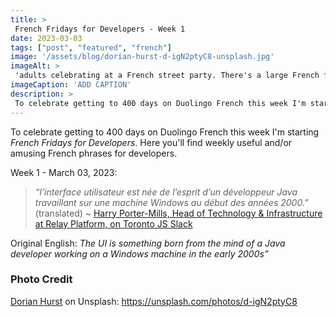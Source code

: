 ```yaml
---
title: >
 French Fridays for Developers - Week 1
date: 2023-03-03
tags: ["post", "featured", "french"]
image: '/assets/blog/dorian-hurst-d-igN2ptyC8-unsplash.jpg'
imageAlt: >
 'adults celebrating at a French street party. There's a large French flag waving in a breeze and confetti thrown up and falling down in the air'
imageCaption: 'ADD CAPTION'
description: >
 To celebrate getting to 400 days on Duolingo French this week I'm starting French for Devs Fridays. Here you'll find  useful and/or amusing French phrases for developers. This first week is a translated quote from Harry Porter-Mills, Head of Technology & Infrastructure at Relay Platform, on Toronto JS Slack. L’interface utilisateur est née de l’esprit d’un développeur Java travaillant sur une machine Windows au début des années 2000. Read the full post for the translation.
---
```


To celebrate getting to 400 days on Duolingo French this week I'm starting *French Fridays for Developers*. Here you'll find weekly useful and/or amusing French phrases for developers.

Week 1 - March 03, 2023:

>_“l’interface utilisateur est née de l’esprit d’un développeur Java travaillant sur une machine Windows au début des années 2000.”_  (translated)
~ [Harry Porter-Mills, Head of Technology & Infrastructure at Relay Platform, on Toronto JS Slack](https://www.linkedin.com/in/hjmills/)

Original English:  _The UI is something born from the mind of a Java developer working on a Windows machine in the early 2000s”_

### Photo Credit

[Dorian Hurst](https://unsplash.com/@soyd) on Unsplash: https://unsplash.com/photos/d-igN2ptyC8